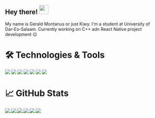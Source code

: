<!-- Actual text -->


<!-- Icons -->


<!-- Links to your social media accounts -->

[1]: https://www.kiwymonzy.web.app
[2]: mailto:jayshevien@gmail.com
## Hey there! <img src="https://raw.githubusercontent.com/MartinHeinz/MartinHeinz/master/wave.gif" width="30px">
My name is Gerald Montanus or just Kiwy. I'm a student at  University of Dar-Es-Salaam. Currently working on C++ adn React Native project development &#128521;
###

# &#128736; Technologies & Tools
![](https://img.shields.io/badge/Code-JavaScript-informational?style=flat&logo=JavaScript&logoColor=white&color=2bbc8a)
![](https://img.shields.io/badge/Web-HTML5-informational?style=flat&logo=html5&logoColor=white&color=2bbc8a)
![](https://img.shields.io/badge/web-PHP-red)
![](https://img.shields.io/badge/Web-CSS3-informational?style=flat&logo=css3&logoColor=white&color=2bbc8a)
![](https://img.shields.io/badge/Code-C++-informational?style=flat&logo=C%2B%2B&logoColor=white&color=2bbc8a)
![](https://img.shields.io/badge/Code-C-informational?style=flat&logo=C&logoColor=white&color=2bbc8a)
![](https://img.shields.io/badge/Tools-SQLite-informational?style=flat&logo=SQLite&logoColor=white&color=2bbc8a)

# &#x1f4c8; GitHub Stats
<a href="https://github.com/kiwymonzy/github-readme-stats">
  <img align="center" src="https://github-readme-stats.vercel.app/api?username=kiwymonzy&hide=prs,contribs,stars,issues&count_private=true&show_icons=true&title_color=ffffff&text_color=c9cacc&icon_color=2bbc8a&bg_color=1d1f21" />
</a>
<a href="https://github.com/kiwymonzy/">
  <img align="center" src="https://github-readme-stats.vercel.app/api/top-langs/?username=kiwymonzy&hide=QMake&title_color=ffffff&text_color=c9cacc&icon_color=2bbc8a&bg_color=1d1f21&layout=compact" />
</a>

<a href="https://github.com/kiwymonzy/Qt-Afya">
  <img align="center" src="https://github-readme-stats.vercel.app/api/pin/?username=kiwymonzy&title_color=ffffff&text_color=c9cacc&icon_color=2bbc8a&bg_color=1d1f21&repo=Qt-Afya" />
</a>

<a href="https://github.com/kiwymonzy/Udsm-Aris3">
  <img align="center" src="https://github-readme-stats.vercel.app/api/pin/?username=kiwymonzy&title_color=ffffff&text_color=c9cacc&icon_color=2bbc8a&bg_color=1d1f21&repo=UDSM-Aris3" />
</a>

<a href="https://github.com/kiwymonzy/Hotel">
  <img align="center" src="https://github-readme-stats.vercel.app/api/pin/?username=kiwymonzy&title_color=ffffff&text_color=c9cacc&icon_color=2bbc8a&bg_color=1d1f21&repo=Hotel" />
</a>
<a href="https://github.com/kiwymonzy/Child-Care-Expo">
  <img align="center" src="https://github-readme-stats.vercel.app/api/pin/?username=kiwymonzy&title_color=ffffff&text_color=c9cacc&icon_color=2bbc8a&bg_color=1d1f21&repo=Child-Care-Expo" />
</a>

<!--
**kiwymonzy/kiwymonzy** is a ✨ _special_ ✨ repository because its `README.md` (this file) appears on your GitHub profile.
[![Header](https://raw.githubusercontent.com/kiwymonzy/<OWNER>/<OWNER>/readme_header.png "Header")](https://some-url.dev/)
[![Header](https://raw.githubusercontent.com/kiwymozny/<OWNER>/<OWNER>/readme_header.png "Header")](https://some-url.dev/)

Here are some ideas to get you started:
&hide=prs,contribs,stars,issues
- 🔭 I’m currently working on ...
- 🌱 I’m currently learning ...
- 👯 I’m looking to collaborate on ...
- 🤔 I’m looking for help with ...
- 💬 Ask me about ...
- 📫 How to reach me: ...
- 😄 Pronouns: ...
- ⚡ Fun fact: ...
-->
